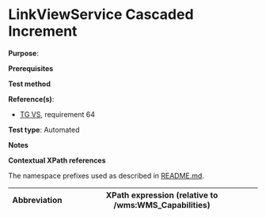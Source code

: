 # LinkViewService Cascaded Increment

**Purpose**: 

**Prerequisites**

**Test method**



**Reference(s)**:

* [TG VS](./README.md#ref_TG_VS), requirement 64

**Test type**: Automated

**Notes**

**Contextual XPath references**

The namespace prefixes used as described in [README.md](./README.md#namespaces).

Abbreviation                                               |  XPath expression (relative to /wms:WMS_Capabilities)
---------------------------------------------------------- | -------------------------------------------------------------------------
